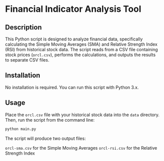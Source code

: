 # Financial Indicator Analysis Tool

## Description
This Python script is designed to analyze financial data, specifically calculating the Simple Moving Averages (SMA) and Relative Strength Index (RSI) from historical stock data. The script reads from a CSV file containing stock prices (`orcl.csv`), performs the calculations, and outputs the results to separate CSV files.

## Installation
No installation is required. You can run this script with Python 3.x.

## Usage
Place the `orcl.csv` file with your historical stock data into the `data` directory. Then, run the script from the command line:

```bash
python main.py
```

The script will produce two output files:

`orcl-sma.csv` for the Simple Moving Averages
`orcl-rsi.csv` for the Relative Strength Index

